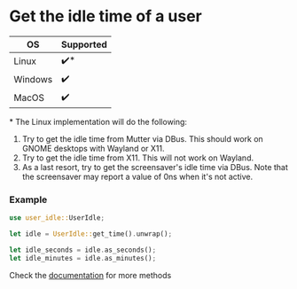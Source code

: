 # Get the idle time of a user

| OS              | Supported |
| --------------- | --------- |
| Linux           | ✔️*       |
| Windows         | ✔️        |
| MacOS           | ✔️        |

\* The Linux implementation will do the following:
1. Try to get the idle time from Mutter via DBus. This should work on GNOME desktops with Wayland or X11.
2. Try to get the idle time from X11. This will not work on Wayland.
3. As a last resort, try to get the screensaver's idle time via DBus. Note that the screensaver may report a value of 0ns when it's not active.

### Example

```rust
use user_idle::UserIdle;

let idle = UserIdle::get_time().unwrap();

let idle_seconds = idle.as_seconds();
let idle_minutes = idle.as_minutes();
```
Check the [documentation](https://docs.rs/user-idle/latest/user_idle/) for more methods
